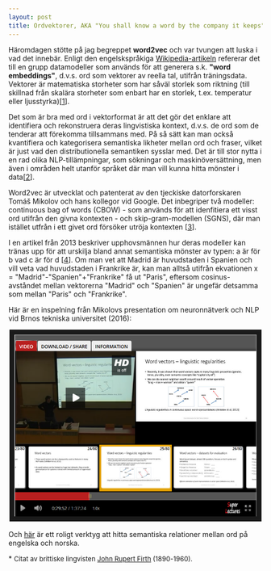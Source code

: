 ```yaml
---
layout: post
title: Ordvektorer, AKA "You shall know a word by the company it keeps"*
---
```


Häromdagen stötte på jag begreppet **word2vec** och var tvungen att luska i vad det innebär. Enligt den engelskspråkiga [Wikipedia-artikeln](https://en.wikipedia.org/wiki/Word2vec) refererar det till en grupp datamodeller som används för att generera s.k. **"word embeddings"**, d.v.s. ord som vektorer av reella tal, utifrån träningsdata. Vektorer är matematiska storheter som har såväl storlek som riktning (till skillnad från skalära storheter som enbart har en storlek, t.ex. temperatur eller ljusstyrka)[[1](https://sv.wikipedia.org/wiki/Vektor)]. 

Det som är bra med ord i vektorformat är att det gör det enklare att identifiera och rekonstruera deras lingvistiska kontext, d.v.s. de ord som de tenderar att förekomma tillsammans med. På så sätt kan man också kvantifiera och kategorisera semantiska likheter mellan ord och fraser, vilket är just vad den distributionella semantiken sysslar med. Det är till stor nytta i en rad olika NLP-tillämpningar, som sökningar och maskinöversättning, men även i områden helt utanför språket där man vill kunna hitta mönster i data[[2](https://skymind.ai/wiki/word2vec)].  

Word2vec är utvecklat och patenterat av den tjeckiske datorforskaren Tomáš Mikolov och hans kollegor vid Google. Det inbegriper två modeller: continuous bag of words (CBOW) - som används för att idenfitiera ett visst ord utifrån den givna kontexten - och skip-gram-modellen (SGNS), där man istället utfrån i ett givet ord försöker utröja kontexten [[3](https://www.quora.com/Are-n-gram-models-one-hot-encoding-and-word2vec-different-types-of-word-representations-and-word-vectors)]. 

I en artikel från 2013 beskriver upphovsmännen hur deras modeller kan tränas upp för att urskilja bland annat semantiska mönster av typen: a är för b vad c är för d [[4](https://www.microsoft.com/en-us/research/wp-content/uploads/2016/02/rvecs.pdf)]. Om man vet att Madrid är huvudstaden i Spanien och vill veta vad huvudstaden i Frankrike är, kan man alltså utifrån ekvationen x = "Madrid"-"Spanien"+"Frankrike" få ut "Paris", eftersom cosinus-avståndet mellan vektorerna "Madrid" och "Spanien" är ungefär detsamma som mellan "Paris" och "Frankrike".   

Här är en inspelning från Mikolovs presentation om neuronnätverk och NLP vid Brnos tekniska universitet (2016): 

<p align="center">
<a href="https://www.superlectures.com/vgs-it/neural-networks-for-natural-language-processing"><img src="/images/wordvectors.PNG" 
alt="Tomáš Mikolov: Neural Networks for Natural Language Processingy" width="480" height="360" border="10" /></a></p>

Och [här](http://vectors.nlpl.eu/explore/embeddings/en/) är ett roligt verktyg att hitta semantiska relationer mellan ord på engelska och norska. 


\* <font size="2"> Citat av brittiske lingvisten [John Rupert Firth](https://en.wikipedia.org/wiki/John_Rupert_Firth) (1890-1960).</font> 

